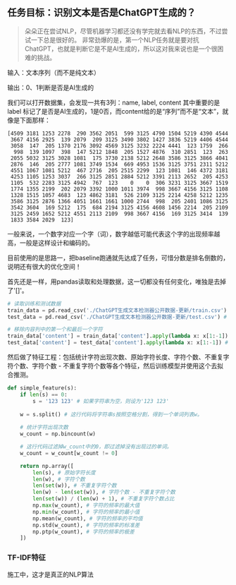 ## 任务目标：识别文本是否是ChatGPT生成的？

> 朵朵正在尝试NLP，尽管机器学习都还没有学完就去看NLP的东西，不过尝试一下总是很好的。
> 非常劲爆的是，第一个NLP任务就是要对抗ChatGPT，也就是判断它是不是AI生成的，所以这对我来说也是一个很困难的挑战。


输入：文本序列（而不是纯文本）

输出：0、1判断是否是AI生成的

我们可以打开数据集，会发现一共有3列：name, label, content
其中重要的是 label 标记了是否是AI生成的，1是0否，而content给的是“序列”而不是“文本”，就像是下面那样：

```
[4509 3181 1253 2278  290 3562 2051  599 3125 4790 1504 5219 4390 4544
 3667 4156 2925  139 2079  209 3125 3490 3802 1427 3836 5219 4406 4544
 3058  147  205 1370 2176 3092 4569 3125 3232 2224 4441  123 1759  266
  998  139 1097  398  147 5212 1848  205 1527 4876  310 2851  123  263
 2055 5032 3125 3028 1081  175 3730 2138 5212 2648 3586 3125 3866 4041
 2876  146  205 2777 1081 3749 1534  669 4953 1536 3125 3751 2311 5212
 4551 1067 1081 5212  467 2716  205 2515 2299  123 1081  146 4372 3181
 4253 1105 1253 3037  266 3125 2851 2884 5212 3391 2113 2652  205 4253
 1105  532 2283 3125 4942  767  123    0    0  306 3231 3125 3667 1519
 1774 1355 2199  202 2079 3392 1000 1011 3974  998 3667 4156 3125 1108
 1328 1515 1057 4683  123 4862 3181  526 2109 3125 2214 4258 5212 1235
 3586 3125 2876 1366 4051 1661 1661 1000 2744  998  205 2401 1086 3125
 3542 3604  169 5212  175  684 2194 3125 4156 4608 1456 2214  205 2109
 3125 2459 1652 5212 4551 2113 2109  998 3667 4156  169 3125 3414  139
 1833 3584 2029  123]
```

一般来说，一个数字对应一个字（词），数字越低可能代表这个字的出现频率越高，一般是这样设计和编码的。

目前使用的是思路一，把baseline跑通就先达成了任务，可惜分数是排名倒数的，说明还有很大的优化空间！

首先还是一样，用pandas读取和处理数据，这一切都没有任何变化，唯独是去掉了'[]'。

```python
# 读取训练和测试数据
train_data = pd.read_csv('./ChatGPT生成文本检测器公开数据-更新/train.csv') # 读取训练数据
test_data = pd.read_csv('./ChatGPT生成文本检测器公开数据-更新/test.csv') # 读取测试数据

# 移除内容列中的第一个和最后一个字符
train_data['content'] = train_data['content'].apply(lambda x: x[1:-1]) # 移除训练数据中内容列的每个字符串的第一个和最后一个字符
test_data['content'] = test_data['content'].apply(lambda x: x[1:-1]) # 移除测试数据中内容列的每个字符串的第一个和最后一个字符
```

然后做了特征工程：包括统计字符出现次数、原始字符长度、字符个数、不重复字符个数、字符个数 - 不重复字符个数等各个特征，然后训练模型并使用这个去拟合推测。

```python
def simple_feature(s):
    if len(s) == 0:
        s = '123 123' # 如果字符串为空，则设为'123 123'
    
    w = s.split() # 这行代码将字符串s按照空格分割，得到一个单词列表w。
    
    # 统计字符出现次数
    w_count = np.bincount(w)

    # 这行代码过滤掉w_count中的0，即过滤掉没有出现过的单词。
    w_count = w_count[w_count != 0]

    return np.array([
        len(s), # 原始字符长度
        len(w), # 字符个数
        len(set(w)), # 不重复字符个数
        len(w) - len(set(w)), # 字符个数 - 不重复字符个数
        len(set(w)) / (len(w) + 1), # 不重复字符个数占比
        np.max(w_count), # 字符的频率的最大值
        np.min(w_count), # 字符的频率的最小值
        np.mean(w_count), # 字符的频率的平均值
        np.std(w_count), # 字符的频率的标准差
        np.ptp(w_count), # 字符的频率的极差
    ])
```

### TF-IDF特征

施工中，这才是真正的NLP算法